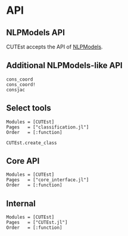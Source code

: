 # API

## NLPModels API

CUTEst accepts the API of [NLPModels](https://juliasmoothoptimizers.github.io/NLPModels.jl/).

## Additional NLPModels-like API

```@docs
cons_coord
cons_coord!
consjac
```

## Select tools

```@autodocs
Modules = [CUTEst]
Pages   = ["classification.jl"]
Order   = [:function]
```

```@docs
CUTEst.create_class
```

## Core API

```@autodocs
Modules = [CUTEst]
Pages   = ["core_interface.jl"]
Order   = [:function]
```

## Internal

```@autodocs
Modules = [CUTEst]
Pages   = ["CUTEst.jl"]
Order   = [:function]
```

